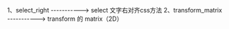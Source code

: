 1、select_right  ----------->  select 文字右对齐css方法
2、transform_matrix  ----------->  transform 的 matrix（2D）
